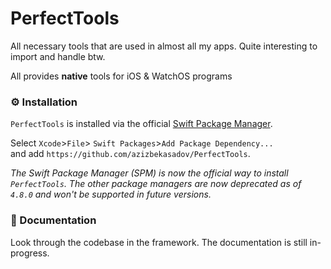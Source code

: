 # PerfectTools

All necessary tools that are used in almost all my apps. Quite interesting to import and handle btw.

All provides **native** tools for iOS & WatchOS programs

### ⚙️ Installation

`PerfectTools` is installed via the official [Swift Package Manager](https://swift.org/package-manager/).  

Select `Xcode`>`File`> `Swift Packages`>`Add Package Dependency...`  
and add `https://github.com/azizbekasadov/PerfectTools`.

*The Swift Package Manager (SPM) is now the official way to install `PerfectTools`. The other package managers are now deprecated as of `4.8.0` and won't be supported in future versions.*

### 📖 Documentation
Look through the codebase in the framework. The documentation is still in-progress.
